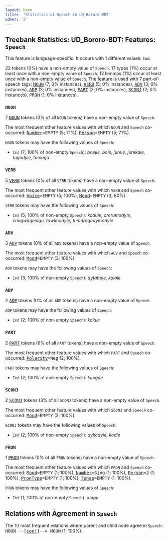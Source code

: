 ```yaml
---
layout: base
title:  'Statistics of Speech in UD_Bororo-BDT'
udver: '2'
---
```


## Treebank Statistics: UD_Bororo-BDT: Features: `Speech`

This feature is language-specific.
It occurs with 1 different values: `Ind`.

22 tokens (0%) have a non-empty value of `Speech`.
17 types (1%) occur at least once with a non-empty value of `Speech`.
12 lemmas (1%) occur at least once with a non-empty value of `Speech`.
The feature is used with 7 part-of-speech tags: <tt><a href="bor_bdt-pos-NOUN.html">NOUN</a></tt> (7; 0% instances), <tt><a href="bor_bdt-pos-VERB.html">VERB</a></tt> (5; 0% instances), <tt><a href="bor_bdt-pos-ADV.html">ADV</a></tt> (3; 0% instances), <tt><a href="bor_bdt-pos-ADP.html">ADP</a></tt> (2; 0% instances), <tt><a href="bor_bdt-pos-PART.html">PART</a></tt> (2; 0% instances), <tt><a href="bor_bdt-pos-SCONJ.html">SCONJ</a></tt> (2; 0% instances), <tt><a href="bor_bdt-pos-PRON.html">PRON</a></tt> (1; 0% instances).

### `NOUN`

7 <tt><a href="bor_bdt-pos-NOUN.html">NOUN</a></tt> tokens (0% of all `NOUN` tokens) have a non-empty value of `Speech`.

The most frequent other feature values with which `NOUN` and `Speech` co-occurred: <tt><a href="bor_bdt-feat-Number.html">Number</a></tt><tt>=EMPTY</tt> (5; 71%), <tt><a href="bor_bdt-feat-Person.html">Person</a></tt><tt>=EMPTY</tt> (5; 71%).

`NOUN` tokens may have the following values of `Speech`:

* `Ind` (7; 100% of non-empty `Speech`): <em>boejie, boie, jureie, jurekaie, tugodyie, tuoiagu</em>

### `VERB`

5 <tt><a href="bor_bdt-pos-VERB.html">VERB</a></tt> tokens (0% of all `VERB` tokens) have a non-empty value of `Speech`.

The most frequent other feature values with which `VERB` and `Speech` co-occurred: <tt><a href="bor_bdt-feat-Voice.html">Voice</a></tt><tt>=EMPTY</tt> (5; 100%), <tt><a href="bor_bdt-feat-Mood.html">Mood</a></tt><tt>=EMPTY</tt> (3; 60%).

`VERB` tokens may have the following values of `Speech`:

* `Ind` (5; 100% of non-empty `Speech`): <em>koduie, arerumodyie, enogwageiagu, tawimodyie, tumaragodymodyie</em>

### `ADV`

3 <tt><a href="bor_bdt-pos-ADV.html">ADV</a></tt> tokens (0% of all `ADV` tokens) have a non-empty value of `Speech`.

The most frequent other feature values with which `ADV` and `Speech` co-occurred: <tt><a href="bor_bdt-feat-Mood.html">Mood</a></tt><tt>=EMPTY</tt> (3; 100%).

`ADV` tokens may have the following values of `Speech`:

* `Ind` (3; 100% of non-empty `Speech`): <em>dytaboie, koiaie</em>

### `ADP`

2 <tt><a href="bor_bdt-pos-ADP.html">ADP</a></tt> tokens (0% of all `ADP` tokens) have a non-empty value of `Speech`.

`ADP` tokens may have the following values of `Speech`:

* `Ind` (2; 100% of non-empty `Speech`): <em>koiaie</em>

### `PART`

2 <tt><a href="bor_bdt-pos-PART.html">PART</a></tt> tokens (6% of all `PART` tokens) have a non-empty value of `Speech`.

The most frequent other feature values with which `PART` and `Speech` co-occurred: <tt><a href="bor_bdt-feat-Polarity.html">Polarity</a></tt><tt>=Neg</tt> (2; 100%).

`PART` tokens may have the following values of `Speech`:

* `Ind` (2; 100% of non-empty `Speech`): <em>kaegae</em>

### `SCONJ`

2 <tt><a href="bor_bdt-pos-SCONJ.html">SCONJ</a></tt> tokens (3% of all `SCONJ` tokens) have a non-empty value of `Speech`.

The most frequent other feature values with which `SCONJ` and `Speech` co-occurred: <tt><a href="bor_bdt-feat-Mood.html">Mood</a></tt><tt>=EMPTY</tt> (2; 100%).

`SCONJ` tokens may have the following values of `Speech`:

* `Ind` (2; 100% of non-empty `Speech`): <em>dykodyie, kodie</em>

### `PRON`

1 <tt><a href="bor_bdt-pos-PRON.html">PRON</a></tt> tokens (0% of all `PRON` tokens) have a non-empty value of `Speech`.

The most frequent other feature values with which `PRON` and `Speech` co-occurred: <tt><a href="bor_bdt-feat-Mood.html">Mood</a></tt><tt>=EMPTY</tt> (1; 100%), <tt><a href="bor_bdt-feat-Number.html">Number</a></tt><tt>=Sing</tt> (1; 100%), <tt><a href="bor_bdt-feat-Person.html">Person</a></tt><tt>=2</tt> (1; 100%), <tt><a href="bor_bdt-feat-PronType.html">PronType</a></tt><tt>=EMPTY</tt> (1; 100%), <tt><a href="bor_bdt-feat-Tense.html">Tense</a></tt><tt>=EMPTY</tt> (1; 100%).

`PRON` tokens may have the following values of `Speech`:

* `Ind` (1; 100% of non-empty `Speech`): <em>aiagu</em>

## Relations with Agreement in `Speech`

The 10 most frequent relations where parent and child node agree in `Speech`:
<tt>NOUN --[<tt><a href="bor_bdt-dep-conj.html">conj</a></tt>]--> NOUN</tt> (1; 100%).

